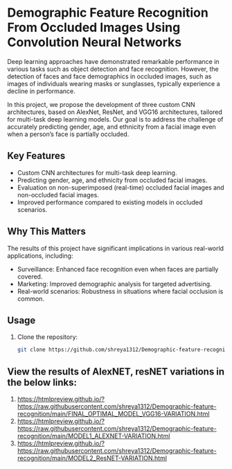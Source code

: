 # Demographic Feature Recognition From Occluded Images Using Convolution Neural Networks

Deep learning approaches have demonstrated remarkable performance in various tasks such as object detection and face recognition. However, the detection of faces and face demographics in occluded images, such as images of individuals wearing masks or sunglasses, typically experience a decline in performance.

In this project, we propose the development of three custom CNN architectures, based on AlexNet, ResNet, and VGG16 architectures, tailored for multi-task deep learning models. Our goal is to address the challenge of accurately predicting gender, age, and ethnicity from a facial image even when a person’s face is partially occluded.

## Key Features

- Custom CNN architectures for multi-task deep learning.
- Predicting gender, age, and ethnicity from occluded facial images.
- Evaluation on non-superimposed (real-time) occluded facial images and non-occluded facial images.
- Improved performance compared to existing models in occluded scenarios.

## Why This Matters

The results of this project have significant implications in various real-world applications, including:

- Surveillance: Enhanced face recognition even when faces are partially covered.
- Marketing: Improved demographic analysis for targeted advertising.
- Real-world scenarios: Robustness in situations where facial occlusion is common.

## Usage

1. Clone the repository:

   ```bash
   git clone https://github.com/shreya1312/Demographic-feature-recognition


## View the results of AlexNET, resNET variations in the below links:

1. https://htmlpreview.github.io/?https://raw.githubusercontent.com/shreya1312/Demographic-feature-recognition/main/FINAL_OPTIMAL_MODEL_VGG16-VARIATION.html
2. https://htmlpreview.github.io/?https://raw.githubusercontent.com/shreya1312/Demographic-feature-recognition/main/MODEL1_ALEXNET-VARIATION.html
3. https://htmlpreview.github.io/?https://raw.githubusercontent.com/shreya1312/Demographic-feature-recognition/main/MODEL2_ResNET-VARIATION.html
